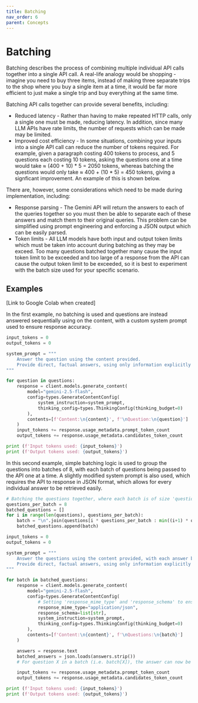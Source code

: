 ```yaml
---
title: Batching
nav_order: 6
parent: Concepts
---
```


# Batching

Batching describes the process of combining multiple individual API calls together into a single API call. A real-life analogy would be shopping - imagine you need to buy three items, instead of making three separate trips to the shop where you buy a single item at a time, it would be far more efficient to just make a single trip and buy everything at the same time.

Batching API calls together can provide several benefits, including:
- Reduced latency - Rather than having to make repeated HTTP calls, only a single one must be made, reducing latency. In addition, since many LLM APIs have rate limits, the number of requests which can be made may be limited. 
- Improved cost efficiency - In some situations, combining your inputs into a single API call can reduce the number of tokens required. For example, given a paragraph costing 400 tokens to process, and 5 questions each costing 10 tokens, asking the questions one at a time would take ≈ (400 + 10) * 5 = 2050 tokens, whereas batching the questions would only take ≈ 400 + (10 * 5) = 450 tokens, giving a signficant improvement. An example of this is shown below.

There are, however, some considerations which need to be made during implementation, including:
- Response parsing - The Gemini API will return the answers to each of the queries together so you must then be able to separate each of these answers and match them to their original queries. This problem can be simplified using prompt engineering and enforcing a JSON output which can be easily parsed.
- Token limits - All LLM models have both input and output token limits which must be taken into account during batching as they may be exceed. Too many questions batched together many cause the input token limit to be exceeded and too large of a response from the API can cause the output token limit to be exceeded, so it is best to experiment with the batch size used for your specific scenario.

## Examples

[Link to Google Colab when created]

In the first example, no batching is used and questions are instead answered sequentially using on the content, with a custom system prompt used to ensure response accuracy.

```python
input_tokens = 0
output_tokens = 0

system_prompt = """
    Answer the question using the content provided.
    Provide direct, factual answers, using only information explicitly present in the content. Do not infer, speculate or bring in outside knowledge.
"""

for question in questions:
    response = client.models.generate_content(
        model="gemini-2.5-flash",
        config=types.GenerateContentConfig(
            system_instruction=system_prompt,
            thinking_config=types.ThinkingConfig(thinking_budget=0)
        ),
        contents=[f'Content:\n{content}', f'\nQuestion:\n{question}']
    )
    input_tokens += response.usage_metadata.prompt_token_count
    output_tokens += response.usage_metadata.candidates_token_count

print (f'Input tokens used: {input_tokens}')
print (f'Output tokens used: {output_tokens}')
```

In this second example, simple batching logic is used to group the questions into batches of 8, with each batch of questions being passed to the API one at a time. A slightly modified system prompt is also used, which requires the API to response in JSON format, which allows for every individual answer to be retrieved easily.

```python
# Batching the questions together, where each batch is of size 'questions_per_batch'
questions_per_batch = 8
batched_questions = []
for i in range(len(questions), questions_per_batch):
    batch = "\n".join(questions[i * questions_per_batch : min((i+1) * questions_per_batch, len(questions))])
    batched_questions.append(batch)

input_tokens = 0
output_tokens = 0

system_prompt = """
    Answer the questions using the content provided, with each answer being a different string in the JSON response.
    Provide direct, factual answers, using only information explicitly present in the content. Do not infer, speculate or bring in outside knowledge.
"""

for batch in batched_questions:
    response = client.models.generate_content(
        model="gemini-2.5-flash",
        config=types.GenerateContentConfig(
            # Setting 'response_mime_type' and 'response_schema' to ensure response is a parsable JSON format.
            response_mime_type="application/json",
            response_schema=list[str],
            system_instruction=system_prompt,
            thinking_config=types.ThinkingConfig(thinking_budget=0)
        ),
        contents=[f'Content:\n{content}', f'\nQuestions:\n{batch}']
    )

    answers = response.text
    batched_answers = json.loads(answers.strip())
    # For question X in a batch (i.e. batch[X]), the answer can now be accessed from batched_answers[X]

    input_tokens += response.usage_metadata.prompt_token_count
    output_tokens += response.usage_metadata.candidates_token_count

print (f'Input tokens used: {input_tokens}')
print (f'Output tokens used: {output_tokens}')
```
